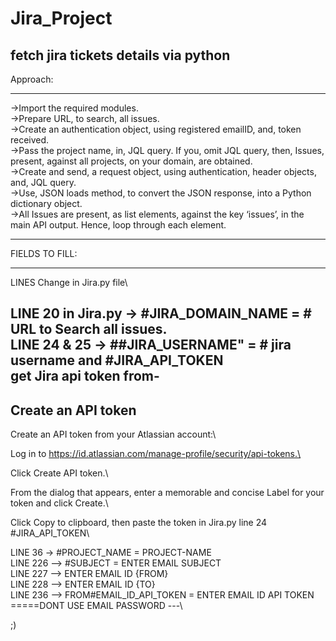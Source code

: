 # Jira_Project
fetch jira tickets details via python
---------------------
Approach:
_____________________
->Import the required modules.\
->Prepare URL, to search, all issues.\
->Create an authentication object, using registered emailID, and, token received.\
->Pass the project name, in, JQL query. If you, omit JQL query, then, Issues, present, against all projects, on your domain, are obtained.\
->Create and send, a request object, using authentication, header objects, and, JQL query.\
->Use, JSON loads method, to convert the JSON response, into a Python dictionary object.\
->All Issues are present, as list elements, against the key ‘issues’, in the main API output. Hence, loop through each element.
______________________________________________________________________________________________________________

FIELDS TO FILL:
__________________
LINES Change in Jira.py file\

LINE 20 in Jira.py -> #JIRA_DOMAIN_NAME = # URL to Search all issues.\
LINE 24 & 25 -> ##JIRA_USERNAME" = # jira username and #JIRA_API_TOKEN \
get Jira api token from-
-----------------------
Create an API token
-----------------------
Create an API token from your Atlassian account:\

Log in to https://id.atlassian.com/manage-profile/security/api-tokens.\

Click Create API token.\

From the dialog that appears, enter a memorable and concise Label for your token and click Create.\

Click Copy to clipboard, then paste the token in Jira.py line 24 #JIRA_API_TOKEN\


LINE 36 -> #PROJECT_NAME = PROJECT-NAME \
LINE  226 --> #SUBJECT = ENTER EMAIL SUBJECT\
LINE 227 --> ENTER EMAIL ID {FROM}\
LINE 228 --> ENTER EMAIL ID {TO}\
LINE 236 --> FROM#EMAIL_ID_API_TOKEN = ENTER EMAIL ID API TOKEN \
=====DONT USE EMAIL PASSWORD ---\

;)

